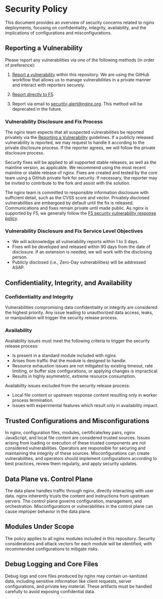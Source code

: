 



# Security Policy

This document provides an overview of security concerns related to nginx
deployments, focusing on confidentiality, integrity, availability, and the
implications of configurations and misconfigurations.

## Reporting a Vulnerability

Please report any vulnerabilities via one of the following methods
(in order of preference):

1. [Report a vulnerability](https://docs.github.com/en/code-security/security-advisories/guidance-on-reporting-and-writing-information-about-vulnerabilities/privately-reporting-a-security-vulnerability)
within this repository. We are using the GitHub workflow that allows us to
manage vulnerabilities in a private manner and interact with reporters
securely.

2. [Report directly to F5](https://www.f5.com/services/support/report-a-vulnerability).

3. Report via email to security-alert@nginx.org.
This method will be deprecated in the future.

### Vulnerability Disclosure and Fix Process

The nginx team expects that all suspected vulnerabilities be reported
privately via the
[Reporting a Vulnerability](SECURITY.md#reporting-a-vulnerability) guidelines.
If a publicly released vulnerability is reported, we
may request to handle it according to the private disclosure process.
If the reporter agrees, we will follow the private disclosure process.

Security fixes will be applied to all supported stable releases, as well
as the mainline version, as applicable. We recommend using the most recent
mainline or stable release of nginx. Fixes are created and tested by the core
team using a GitHub private fork for security. If necessary, the reporter
may be invited to contribute to the fork and assist with the solution.

The nginx team is committed to responsible information disclosure with
sufficient detail, such as the CVSS score and vector. Privately disclosed
vulnerabilities are embargoed by default until the fix is released.
Communications and fixes remain private until made public. As nginx is
supported by F5, we generally follow the
[F5 security vulnerability response policy](https://my.f5.com/manage/s/article/K4602).

### Vulnerability Disclosure and Fix Service Level Objectives

- We will acknowledge all vulnerability reports within 1 to 3 days.
- Fixes will be developed and released within 90 days from the date of
disclosure. If an extension is needed, we will work with the disclosing person.
- Publicly disclosed (i.e., Zero-Day vulnerabilities) will be addressed ASAP.

## Confidentiality, Integrity, and Availability

### Confidentiality and Integrity

Vulnerabilities compromising data confidentiality or integrity are considered
the highest priority. Any issue leading to unauthorized data access, leaks, or
manipulation will trigger the security release process.

### Availability

Availability issues must meet the following criteria to trigger the security
release process:
- Is present in a standard module included with nginx.
- Arises from traffic that the module is designed to handle.
- Resource exhaustion issues are not mitigated by existing timeout, rate
limiting, or buffer size configurations, or applying changes is impractical.
- Results in highly asymmetric, extreme resource consumption.

Availability issues excluded from the security release process:
- Local file content or upstream response content resulting only in worker
process termination.
- Issues with experimental features which result only in availability impact.

## Trusted Configurations and Misconfigurations

In nginx, configuration files, modules, certificate/key pairs, nginx JavaScript,
and local file content are considered trusted sources. Issues arising from
loading or execution of these trusted components are not considered
vulnerabilities. Operators are responsible for securing and maintaining the
integrity of these sources. Misconfigurations can create vulnerabilities, and
operators should implement configurations according to best practices, review
them regularly, and apply security updates.

## Data Plane vs. Control Plane

The data plane handles traffic through nginx, directly interacting with user
data. nginx inherently trusts the content and instructions from upstream
servers. The control plane governs configuration, management, and orchestration.
Misconfigurations or vulnerabilities in the control plane can cause improper
behavior in the data plane.

## Modules Under Scope

The policy applies to all nginx modules included in this repository. Security
considerations and attack vectors for each module will be identified, with
recommended configurations to mitigate risks.

## Debug Logging and Core Files

Debug logs and core files produced by nginx may contain un-sanitized data,
including sensitive information like client requests, server configurations,
and private key material. These artifacts must be handled carefully to avoid
exposing confidential data.
